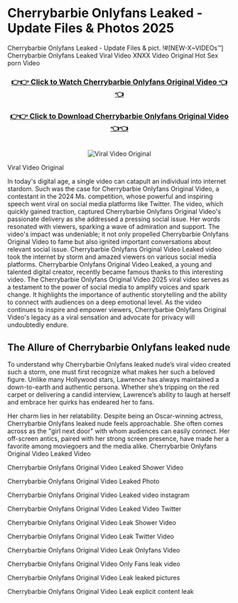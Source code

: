 # Cherrybarbie Onlyfans Leaked - Update Files & Photos 2025

Cherrybarbie Onlyfans Leaked - Update Files & pict. !#[NEW-X~VIDEOs™] Cherrybarbie Onlyfans Leaked Viral Video XNXX Video Original Hot Sex porn Video
<br>
<div align="center">
<h3><a href="https://links2leaks.com?utm_source=cherrybarbie&utm_medium=gitlong" rel="nofollow">👉👉 Click to Watch Cherrybarbie Onlyfans Original Video 👈👈</a></h3>
<h3><a href="https://links2leaks.com?utm_source=cherrybarbie&utm_medium=gitlong" rel="nofollow">👉👉 Click to Download Cherrybarbie Onlyfans Original Video 👈👈</a></h3>
<br>
<a href="https://links2leaks.com?utm_source=cherrybarbie&utm_medium=gitlong" rel="nofollow"><img src="https://i.ibb.co/Gkj2r4b/banner.png" alt="Viral Video Original" style="max-width: 100%; display: inline-block;" data-target="animated-image.originalImage"></a>
</div>

Viral Video Original

In today's digital age, a single video can catapult an individual into internet stardom. Such was the case for Cherrybarbie Onlyfans Original Video, a contestant in the 2024 Ms. competition, whose powerful and inspiring speech went viral on social media platforms like Twitter.
The video, which quickly gained traction, captured Cherrybarbie Onlyfans Original Video's passionate delivery as she addressed a pressing social issue. Her words resonated with viewers, sparking a wave of admiration and support. The video's impact was undeniable; it not only propelled Cherrybarbie Onlyfans Original Video to fame but also ignited important conversations about relevant social issue.
Cherrybarbie Onlyfans Original Video Leaked video took the internet by storm and amazed viewers on various social media platforms. Cherrybarbie Onlyfans Original Video Leaked, a young and talented digital creator, recently became famous thanks to this interesting video.
The Cherrybarbie Onlyfans Original Video 2025 viral video serves as a testament to the power of social media to amplify voices and spark change. It highlights the importance of authentic storytelling and the ability to connect with audiences on a deep emotional level. As the video continues to inspire and empower viewers, Cherrybarbie Onlyfans Original Video's legacy as a viral sensation and advocate for privacy will undoubtedly endure.

<h2>The Allure of Cherrybarbie Onlyfans leaked nude</h2>


To understand why Cherrybarbie Onlyfans leaked nude’s viral video created such a storm, one must first recognize what makes her such a beloved figure. Unlike many Hollywood stars, Lawrence has always maintained a down-to-earth and authentic persona. Whether she’s tripping on the red carpet or delivering a candid interview, Lawrence’s ability to laugh at herself and embrace her quirks has endeared her to fans.

Her charm lies in her relatability. Despite being an Oscar-winning actress, Cherrybarbie Onlyfans leaked nude feels approachable. She often comes across as the "girl next door" with whom audiences can easily connect. Her off-screen antics, paired with her strong screen presence, have made her a favorite among moviegoers and the media alike.
Cherrybarbie Onlyfans Original Video Leaked Video

Cherrybarbie Onlyfans Original Video Leaked Shower Video

Cherrybarbie Onlyfans Original Video Leaked Photo

Cherrybarbie Onlyfans Original Video Leaked video instagram

Cherrybarbie Onlyfans Original Video Leaked Video Twitter

Cherrybarbie Onlyfans Original Video Leak Shower Video

Cherrybarbie Onlyfans Original Video Leak Twitter Video

Cherrybarbie Onlyfans Original Video Leak Onlyfans Video

Cherrybarbie Onlyfans Original Video Only Fans leak video

Cherrybarbie Onlyfans Original Video Leak leaked pictures

Cherrybarbie Onlyfans Original Video Leak explicit content leak